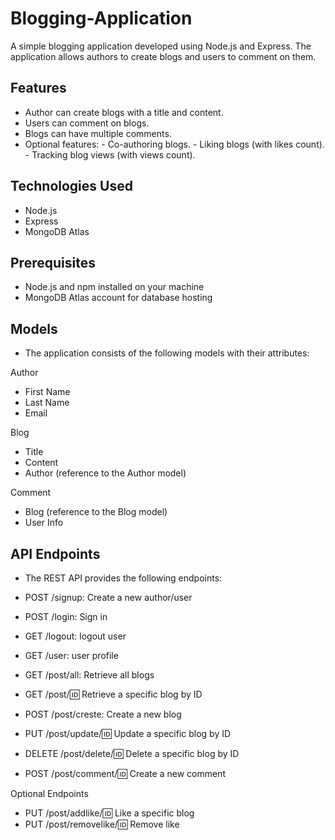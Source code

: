 # Blogging-Application
A simple blogging application developed using Node.js and Express. The application allows authors to create blogs and users to comment on them.

## Features
- Author can create blogs with a title and content.
- Users can comment on blogs.
- Blogs can have multiple comments.
- Optional features:
      - Co-authoring blogs.
      - Liking blogs (with likes count).
      - Tracking blog views (with views count).

## Technologies Used
- Node.js
- Express
- MongoDB Atlas

## Prerequisites
- Node.js and npm installed on your machine
- MongoDB Atlas account for database hosting


## Models
- The application consists of the following models with their attributes:

Author
- First Name 
- Last Name
- Email

Blog
- Title
- Content
- Author (reference to the Author model)

Comment
- Blog (reference to the Blog model)
- User Info


## API Endpoints
- The REST API provides the following endpoints:

- POST /signup: Create a new author/user
- POST /login: Sign in 
- GET /logout: logout user
- GET /user: user profile
- GET /post/all: Retrieve all blogs
- GET /post/:id: Retrieve a specific blog by ID
- POST /post/creste: Create a new blog
- PUT /post/update/:id: Update a specific blog by ID
- DELETE /post/delete/:id: Delete a specific blog by ID
- POST /post/comment/:id: Create a new comment

Optional Endpoints
- PUT /post/addlike/:id: Like a specific blog
- PUT /post/removelike/:id: Remove like

